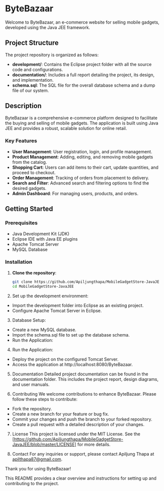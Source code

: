 # ByteBazaar

Welcome to ByteBazaar, an e-commerce website for selling mobile gadgets, developed using the Java JEE framework.

## Project Structure

The project repository is organized as follows:

- **development/**: Contains the Eclipse project folder with all the source code and configurations.
- **documentation/**: Includes a full report detailing the project, its design, and implementation.
- **schema.sql**: The SQL file for the overall database schema and a dump file of our system.

## Description

ByteBazaar is a comprehensive e-commerce platform designed to facilitate the buying and selling of mobile gadgets. The application is built using Java JEE and provides a robust, scalable solution for online retail.

### Key Features

- **User Management**: User registration, login, and profile management.
- **Product Management**: Adding, editing, and removing mobile gadgets from the catalog.
- **Shopping Cart**: Users can add items to their cart, update quantities, and proceed to checkout.
- **Order Management**: Tracking of orders from placement to delivery.
- **Search and Filter**: Advanced search and filtering options to find the desired gadgets.
- **Admin Dashboard**: For managing users, products, and orders.

## Getting Started

### Prerequisites

- Java Development Kit (JDK)
- Eclipse IDE with Java EE plugins
- Apache Tomcat Server
- MySQL Database

### Installation

1. **Clone the repository**:
   ```bash
   git clone https://github.com/Apiljungthapa/MobileGadgetStore-JavaJEE.git
   cd MobileGadgetStore-JavaJEE


2. Set up the development environment:

* Import the development folder into Eclipse as an existing project.
* Configure Apache Tomcat Server in Eclipse.
  
3. Database Setup:

* Create a new MySQL database.
* Import the schema.sql file to set up the database schema.
* Run the Application:

4. Run the Application:

* Deploy the project on the configured Tomcat Server.
* Access the application at http://localhost:8080/ByteBazaar.

5. Documentation
Detailed project documentation can be found in the documentation folder. This includes the project report, design diagrams, and user manuals.

6. Contributing
We welcome contributions to enhance ByteBazaar. Please follow these steps to contribute:

* Fork the repository.
* Create a new branch for your feature or bug fix.
* Commit your changes and push the branch to your forked repository.
* Create a pull request with a detailed description of your changes.

7. License
This project is licensed under the MIT License. See the [https://github.com/Apiljungthapa/MobileGadgetStore-JavaJEE/blob/master/LICENSE] for more details.

8. Contact
For any inquiries or support, please contact Apiljung Thapa at apilthapa87@gmail.com.

Thank you for using ByteBazaar!

This README provides a clear overview and instructions for setting up and contributing to the project.
